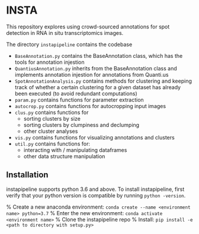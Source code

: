 # INSTA
This repository explores using crowd-sourced annotations for spot detection in RNA in situ transcriptomics images.

The directory `instapipeline` contains the codebase
- `BaseAnnotation.py` contains the BaseAnnotation class, which has the tools for annotation injestion
- `QuantiusAnnotation.py` inherits from the BaseAnnotation class and implements annotation injestion for annotations from Quanti.us
- `SpotAnnotationAnalysis.py` contains methods for clustering and keeping track of whether a certain clustering for a given dataset has already been executed (to avoid redundant computations)
- `param.py` contains functions for parameter extraction
- `autocrop.py` contains functions for autocropping input images
- `clus.py` contains functions for
    - sorting clusters by size
    - sorting clusters by clumpiness and declumping
    - other cluster analyses
- `vis.py` contains functions for visualizing annotations and clusters
- `util.py` contains functions for:
    - interacting with / manipulating dataframes
    - other data structure manipulation

## Installation
instapipeline supports python 3.6 and above. To install instapipeline, first verify that your python version is compatible by running `python -version`.

% Create a new anaconda environment: `conda create --name <environment name> python=3.7`
% Enter the new environment: `conda activate <environment name>`
% Clone the instapipeline repo
% Install: `pip install -e <path to directory with setup.py>`